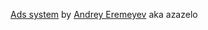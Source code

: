 [Ads system](http://gazeta.iscra.co.uk) by [Andrey Eremeyev](andrey.eremeyev@gmail.com) aka azazelo 